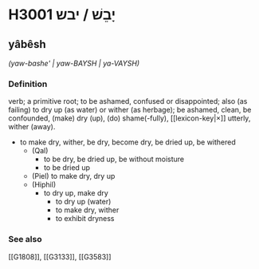 # H3001 יָבֵשׁ / יבש

## yâbêsh

_(yaw-bashe' | yaw-BAYSH | ya-VAYSH)_

### Definition

verb; a primitive root; to be ashamed, confused or disappointed; also (as failing) to dry up (as water) or wither (as herbage); be ashamed, clean, be confounded, (make) dry (up), (do) shame(-fully), [[lexicon-key|×]] utterly, wither (away).

- to make dry, wither, be dry, become dry, be dried up, be withered
    - (Qal)
        - to be dry, be dried up, be without moisture
        - to be dried up
    - (Piel) to make dry, dry up
    - (Hiphil)
        - to dry up, make dry
            - to dry up (water)
            - to make dry, wither
            - to exhibit dryness
### See also

[[G1808]], [[G3133]], [[G3583]]

